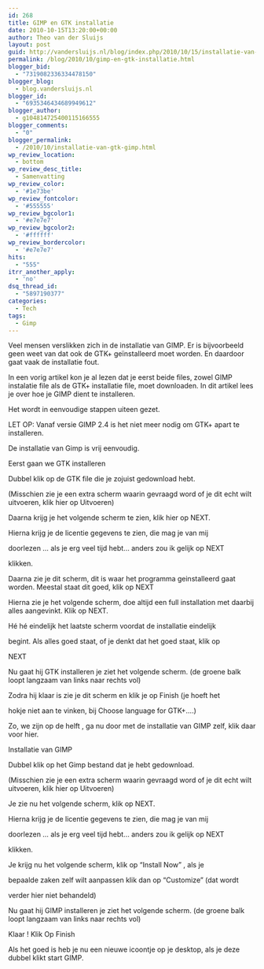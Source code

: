 ```yaml
---
id: 268
title: GIMP en GTK installatie
date: 2010-10-15T13:20:00+00:00
author: Theo van der Sluijs
layout: post
guid: http://vandersluijs.nl/blog/index.php/2010/10/15/installatie-van-gtk-gimp/
permalink: /blog/2010/10/gimp-en-gtk-installatie.html
blogger_bid:
  - "7319082336334478150"
blogger_blog:
  - blog.vandersluijs.nl
blogger_id:
  - "6935346434689949612"
blogger_author:
  - g104814725400115166555
blogger_comments:
  - "0"
blogger_permalink:
  - /2010/10/installatie-van-gtk-gimp.html
wp_review_location:
  - bottom
wp_review_desc_title:
  - Samenvatting
wp_review_color:
  - '#1e73be'
wp_review_fontcolor:
  - '#555555'
wp_review_bgcolor1:
  - '#e7e7e7'
wp_review_bgcolor2:
  - '#ffffff'
wp_review_bordercolor:
  - '#e7e7e7'
hits:
  - "555"
itrr_another_apply:
  - 'no'
dsq_thread_id:
  - "5897190377"
categories:
  - Tech
tags:
  - Gimp
---
```

Veel mensen verslikken zich in de installatie van GIMP. Er is bijvoorbeeld geen weet van dat ook de GTK+ geïnstalleerd moet worden. En daardoor gaat vaak de installatie fout.

In een vorig artikel kon je al lezen dat je eerst beide files, zowel GIMP instalatie file als de GTK+ installatie file, moet downloaden. In dit artikel lees je over hoe je GIMP dient te installeren.<!--more-->


  
Het wordt in eenvoudige stappen uiteen gezet.

LET OP: Vanaf versie GIMP 2.4 is het niet meer nodig om GTK+ apart te installeren.

De installatie van Gimp is vrij eenvoudig.

Eerst gaan we GTK installeren

Dubbel klik op de GTK file die je zojuist gedownload hebt.

(Misschien zie je een extra scherm waarin gevraagd word of je dit echt wilt uitvoeren, klik hier op Uitvoeren)

Daarna krijg je het volgende scherm te zien, klik hier op NEXT.

Hierna krijg je de licentie gegevens te zien, die mag je van mij
  
doorlezen … als je erg veel tijd hebt… anders zou ik gelijk op NEXT
  
klikken.

Daarna zie je dit scherm, dit is waar het programma geinstalleerd gaat worden. Meestal staat dit goed, klik op NEXT

Hierna zie je het volgende scherm, doe altijd een full installation met daarbij alles aangevinkt. Klik op NEXT.

Hé hé eindelijk het laatste scherm voordat de installatie eindelijk
  
begint. Als alles goed staat, of je denkt dat het goed staat, klik op
  
NEXT

Nu gaat hij GTK installeren je ziet het volgende scherm. (de groene balk loopt langzaam van links naar rechts vol)

Zodra hij klaar is zie je dit scherm en klik je op Finish (je hoeft het
  
hokje niet aan te vinken, bij Choose language for GTK+….)

Zo, we zijn op de helft , ga nu door met de installatie van GIMP zelf, klik daar voor hier.

Installatie van GIMP

Dubbel klik op het Gimp bestand dat je hebt gedownload.

(Misschien zie je een extra scherm waarin gevraagd word of je dit echt wilt uitvoeren, klik hier op Uitvoeren)

Je zie nu het volgende scherm, klik op NEXT.

Hierna krijg je de licentie gegevens te zien, die mag je van mij
  
doorlezen … als je erg veel tijd hebt… anders zou ik gelijk op NEXT
  
klikken.

Je krijg nu het volgende scherm, klik op “Install Now” , als je
  
bepaalde zaken zelf wilt aanpassen klik dan op “Customize” (dat wordt
  
verder hier niet behandeld)

Nu gaat hij GIMP installeren je ziet het volgende scherm. (de groene balk loopt langzaam van links naar rechts vol)

Klaar ! Klik Op Finish

Als het goed is heb je nu een nieuwe icoontje op je desktop, als je deze dubbel klikt start GIMP.